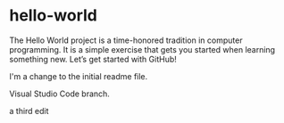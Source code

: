 # hello-world
The Hello World project is a time-honored tradition in computer programming. It is a simple exercise that gets you started when learning something new. Let’s get started with GitHub!

I'm a change to the initial readme file.

Visual Studio Code branch.

a third edit
